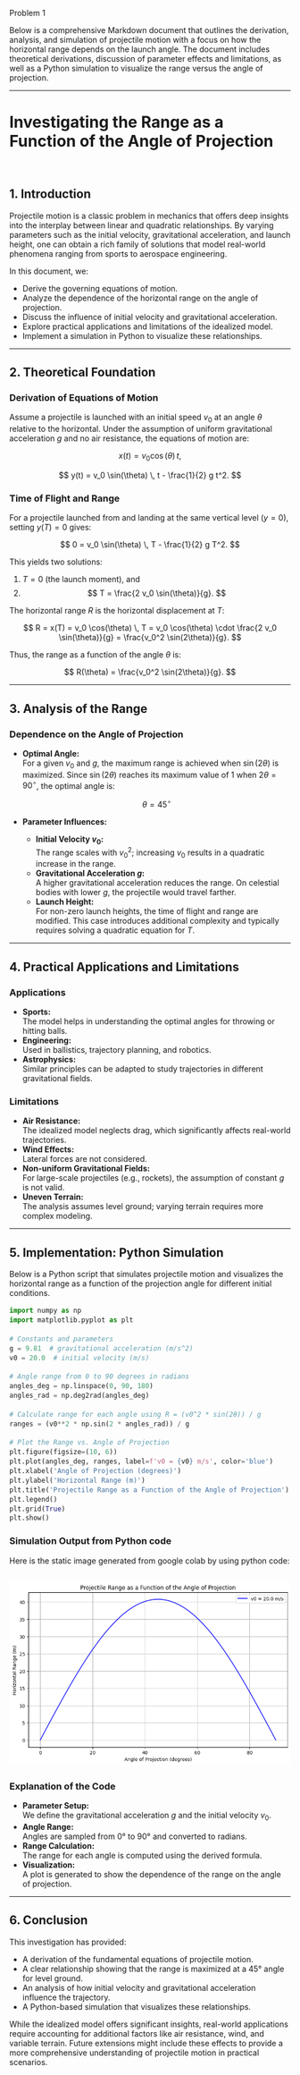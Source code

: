Problem 1
 
Below is a comprehensive Markdown document that outlines the derivation, analysis, and simulation of projectile motion with a focus on how the horizontal range depends on the launch angle. The document includes theoretical derivations, discussion of parameter effects and limitations, as well as a Python simulation to visualize the range versus the angle of projection.
 
---
 
# Investigating the Range as a Function of the Angle of Projection
 
<br/>
 
## 1. Introduction
 
Projectile motion is a classic problem in mechanics that offers deep insights into the interplay between linear and quadratic relationships. By varying parameters such as the initial velocity, gravitational acceleration, and launch height, one can obtain a rich family of solutions that model real-world phenomena ranging from sports to aerospace engineering.
 
In this document, we:
 
- Derive the governing equations of motion.
- Analyze the dependence of the horizontal range on the angle of projection.
- Discuss the influence of initial velocity and gravitational acceleration.
- Explore practical applications and limitations of the idealized model.
- Implement a simulation in Python to visualize these relationships.
 
---
 
## 2. Theoretical Foundation
 
### Derivation of Equations of Motion
 
Assume a projectile is launched with an initial speed $v_0$ at an angle $\theta$ relative to the horizontal. Under the assumption of uniform gravitational acceleration $g$ and no air resistance, the equations of motion are:
 
$$
x(t) = v_0 \cos(\theta) \, t,
$$
 
$$
y(t) = v_0 \sin(\theta) \, t - \frac{1}{2} g t^2.
$$
 
### Time of Flight and Range
 
For a projectile launched from and landing at the same vertical level ($y = 0$), setting $y(T) = 0$ gives:
 
$$
0 = v_0 \sin(\theta) \, T - \frac{1}{2} g T^2.
$$
 
This yields two solutions:
 
1. $T = 0$ (the launch moment), and
2. $$
   T = \frac{2 v_0 \sin(\theta)}{g}.
   $$
 
The horizontal range $R$ is the horizontal displacement at $T$:
 
$$
R = x(T) = v_0 \cos(\theta) \, T = v_0 \cos(\theta) \cdot \frac{2 v_0 \sin(\theta)}{g} = \frac{v_0^2 \sin(2\theta)}{g}.
$$
 
Thus, the range as a function of the angle $\theta$ is:
 
$$
R(\theta) = \frac{v_0^2 \sin(2\theta)}{g}.
$$
 
---
 
## 3. Analysis of the Range
 
### Dependence on the Angle of Projection
 
- **Optimal Angle:**  
  For a given $v_0$ and $g$, the maximum range is achieved when $\sin(2\theta)$ is maximized. Since $\sin(2\theta)$ reaches its maximum value of 1 when $2\theta = 90^\circ$, the optimal angle is:
 
  $$
  \theta = 45^\circ
  $$
 
- **Parameter Influences:**
  - **Initial Velocity $v_0$:**  
    The range scales with $v_0^2$; increasing $v_0$ results in a quadratic increase in the range.
  - **Gravitational Acceleration $g$:**  
    A higher gravitational acceleration reduces the range. On celestial bodies with lower $g$, the projectile would travel farther.
  - **Launch Height:**  
    For non-zero launch heights, the time of flight and range are modified. This case introduces additional complexity and typically requires solving a quadratic equation for $T$.
 
---
 
## 4. Practical Applications and Limitations
 
### Applications
 
- **Sports:**  
  The model helps in understanding the optimal angles for throwing or hitting balls.
- **Engineering:**  
  Used in ballistics, trajectory planning, and robotics.
- **Astrophysics:**  
  Similar principles can be adapted to study trajectories in different gravitational fields.
 
### Limitations
 
- **Air Resistance:**  
  The idealized model neglects drag, which significantly affects real-world trajectories.
- **Wind Effects:**  
  Lateral forces are not considered.
- **Non-uniform Gravitational Fields:**  
  For large-scale projectiles (e.g., rockets), the assumption of constant $g$ is not valid.
- **Uneven Terrain:**  
  The analysis assumes level ground; varying terrain requires more complex modeling.
 
---
 
## 5. Implementation: Python Simulation
 
Below is a Python script that simulates projectile motion and visualizes the horizontal range as a function of the projection angle for different initial conditions.
 
```python
import numpy as np
import matplotlib.pyplot as plt
 
# Constants and parameters
g = 9.81  # gravitational acceleration (m/s^2)
v0 = 20.0  # initial velocity (m/s)
 
# Angle range from 0 to 90 degrees in radians
angles_deg = np.linspace(0, 90, 180)
angles_rad = np.deg2rad(angles_deg)
 
# Calculate range for each angle using R = (v0^2 * sin(2θ)) / g
ranges = (v0**2 * np.sin(2 * angles_rad)) / g
 
# Plot the Range vs. Angle of Projection
plt.figure(figsize=(10, 6))
plt.plot(angles_deg, ranges, label=f'v0 = {v0} m/s', color='blue')
plt.xlabel('Angle of Projection (degrees)')
plt.ylabel('Horizontal Range (m)')
plt.title('Projectile Range as a Function of the Angle of Projection')
plt.legend()
plt.grid(True)
plt.show()
```
 
### Simulation Output from Python code
 
Here is the static image generated from google colab by using python code:
 
![alt text](image-6.png)
---
 
### Explanation of the Code
 
- **Parameter Setup:**  
  We define the gravitational acceleration $g$ and the initial velocity $v_0$.
- **Angle Range:**  
  Angles are sampled from 0° to 90° and converted to radians.
- **Range Calculation:**  
  The range for each angle is computed using the derived formula.
- **Visualization:**  
  A plot is generated to show the dependence of the range on the angle of projection.
 
---
 
## 6. Conclusion
 
This investigation has provided:
 
- A derivation of the fundamental equations of projectile motion.
- A clear relationship showing that the range is maximized at a 45° angle for level ground.
- An analysis of how initial velocity and gravitational acceleration influence the trajectory.
- A Python-based simulation that visualizes these relationships.
 
While the idealized model offers significant insights, real-world applications require accounting for additional factors like air resistance, wind, and variable terrain. Future extensions might include these effects to provide a more comprehensive understanding of projectile motion in practical scenarios.
 
